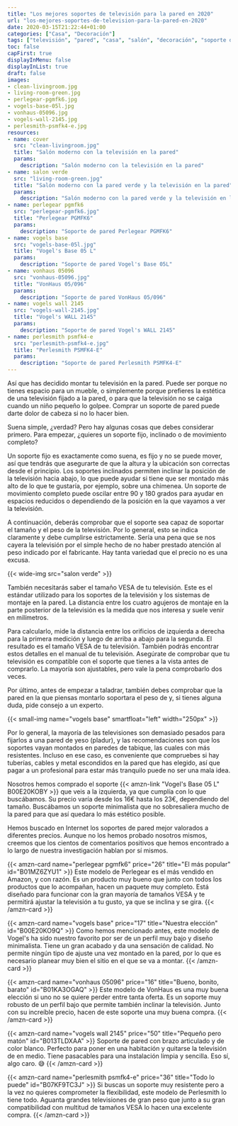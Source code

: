 ```yaml
---
title: "Los mejores soportes de televisión para la pared en 2020"
url: "los-mejores-soportes-de-television-para-la-pared-en-2020"
date: 2020-03-15T21:22:44+01:00
categories: ["Casa", "Decoración"]
tags: ["televisión", "pared", "casa", "salón", "decoración", "soporte de pared", "Vogel's", "Perlegear", "Perlesmith", "VonHaus"]
toc: false
capFirst: true
displayInMenu: false
displayInList: true
draft: false
images:
- clean-livingroom.jpg
- living-room-green.jpg
- perlegear-pgmfk6.jpg
- vogels-base-05l.jpg
- vonhaus-05096.jpg
- vogels-wall-2145.jpg
- perlesmith-psmfk4-e.jpg
resources:
- name: cover
  src: "clean-livingroom.jpg"
  title: "Salón moderno con la televisión en la pared"
  params:
    description: "Salón moderno con la televisión en la pared"
- name: salon verde
  src: "living-room-green.jpg"
  title: "Salón moderno con la pared verde y la televisión en la pared"
  params:
    description: "Salón moderno con la pared verde y la televisión en la pared"
- name: perlegear pgmfk6
  src: "perlegear-pgmfk6.jpg"
  title: "Perlegear PGMFK6"
  params:
    description: "Soporte de pared Perlegear PGMFK6"
- name: vogels base
  src: "vogels-base-05l.jpg"
  title: "Vogel's Base 05 L"
  params:
    description: "Soporte de pared Vogel's Base 05L"
- name: vonhaus 05096
  src: "vonhaus-05096.jpg"
  title: "VonHaus 05/096"
  params:
    description: "Soporte de pared VonHaus 05/096"
- name: vogels wall 2145
  src: "vogels-wall-2145.jpg"
  title: "Vogel's WALL 2145"
  params:
    description: "Soporte de pared Vogel's WALL 2145"
- name: perlesmith psmfk4-e
  src: "perlesmith-psmfk4-e.jpg"
  title: "Perlesmith PSMFK4-E"
  params:
    description: "Soporte de pared Perlesmith PSMFK4-E"
---
```


Así que has decidido montar tu televisión en la pared. Puede ser porque no tienes espacio para un mueble, o simplemente porque prefieres la estética de una televisión fijado a la pared, o para que la televisión no se caiga cuando un niño pequeño lo golpee. Comprar un soporte de pared puede darte dolor de cabeza si no lo hacer bien.

<!--more-->

Suena simple, ¿verdad? Pero hay algunas cosas que debes considerar primero. Para empezar, ¿quieres un soporte fijo, inclinado o de movimiento completo?

Un soporte fijo es exactamente como suena, es fijo y no se puede mover, así que tendrás que asegurarte de que la altura y la ubicación son correctas desde el principio. Los soportes inclinados permiten inclinar la posición de la televisión hacia abajo, lo que puede ayudar si tiene que ser montado más alto de lo que te gustaría, por ejemplo, sobre una chimenea. Un soporte de movimiento completo puede oscilar entre 90 y 180 grados para ayudar en espacios reducidos o dependiendo de la posición en la que vayamos a ver la televisión.

A continuación, deberás comprobar que el soporte sea capaz de soportar el tamaño y el peso de la televisión. Por lo general, esto se indica claramente y debe cumplirse estrictamente. Sería una pena que se nos cayera la televisión por el simple hecho de no haber prestado atención al peso indicado por el fabricante. Hay tanta variedad que el precio no es una excusa.

{{< wide-img src="salon verde" >}}

También necesitarás saber el tamaño VESA de tu televisión. Este es el estándar utilizado para los soportes de la televisión y los sistemas de montaje en la pared. La distancia entre los cuatro agujeros de montaje en la parte posterior de la televisión es la medida que nos interesa y suele venir en milímetros.

Para calcularlo, mide la distancia entre los orificios de izquierda a derecha para la primera medición y luego de arriba a abajo para la segunda. El resultado es el tamaño VESA de tu televisión. También podrás encontrar estos detalles en el manual de tu televisión. Asegúrate de comprobar que tu televisión es compatible con el soporte que tienes a la vista antes de comprarlo. La mayoría son ajustables, pero vale la pena comprobarlo dos veces.

Por último, antes de empezar a taladrar, también debes comprobar que la pared en la que piensas montarlo soportara el peso de y, si tienes alguna duda, pide consejo a un experto.

{{< small-img name="vogels base" smartfloat="left" width="250px" >}}

Por lo general, la mayoría de las televisiones son demasiado pesados para fijarlos a una pared de yeso (pladur), y las recomendaciones son que los soportes vayan montados en paredes de tabique, las cuales con más resistentes. Incluso en ese caso, es conveniente que compruebes si hay tuberías, cables y metal escondidos en la pared que has elegido, así que pagar a un profesional para estar más tranquilo puede no ser una mala idea.

Nosotros hemos comprado el soporte  {{< amzn-link "Vogel's Base 05 L" B00E20KOBY >}} que veis a la izquierda, ya que cumplía con lo que buscábamos. Su precio varía desde los 16€ hasta los 23€, dependiendo del tamaño. Buscábamos un soporte minimalista que no sobresaliera mucho de la pared para que así quedara lo más estético posible.

Hemos buscado en Internet los soportes de pared mejor valorados a diferentes precios. Aunque no los hemos probado nosotros mismos, creemos que los cientos de comentarios positivos que hemos encontrado a lo largo de nuestra investigación hablan por sí mismos. 

{{< amzn-card name="perlegear pgmfk6" price="26" title="El más popular" id="B01MZ6ZYU1" >}}
Este modelo de Perlegear es el más vendido en Amazon, y con razón. Es un producto muy bueno que junto con todos los productos que lo acompañan, hacen un paquete muy completo. Está diseñado para funcionar con la gran mayoría de tamaños VESA y te permitirá ajustar la televisión a tu gusto, ya que se inclina y se gira.
{{< /amzn-card >}}

{{< amzn-card name="vogels base" price="17" title="Nuestra elección" id="B00E20KO9Q" >}}
Como hemos mencionado antes, este modelo de Vogel's ha sido nuestro favorito por ser de un perfil muy bajo y diseño minimalista. Tiene un gran acabado y da una sensación de calidad. No permite ningún tipo de ajuste una vez montado en la pared, por lo que es necesario planear muy bien el sitio en el que se va a montar.
{{< /amzn-card >}}

{{< amzn-card name="vonhaus 05096" price="16" title="Bueno, bonito, barato" id="B01KA3OGAQ" >}}
Este modelo de VonHaus es una muy buena elección si uno no se quiere perder entre tanta oferta. Es un soporte muy robusto de un perfil bajo que permite también inclinar la televisión. Junto con su increíble precio, hacen de este soporte una muy buena compra.
{{< /amzn-card >}}

{{< amzn-card name="vogels wall 2145" price="50" title="Pequeño pero matón" id="B013TLDXAA" >}}
Soporte de pared con brazo articulado y de color blanco. Perfecto para poner en una habitación y quitarse la televisión de en medio. Tiene pasacables para una instalación limpia y sencilla. Eso sí, algo caro. 😅
{{< /amzn-card >}}

{{< amzn-card name="perlesmith psmfk4-e" price="36" title="Todo lo puede" id="B07KF9TC3J" >}}
Si buscas un soporte muy resistente pero a la vez no quieres comprometer la flexibilidad, este modelo de Perlesmith lo tiene todo. Aguanta grandes televisiones de gran peso que junto a su gran compatibilidad con multitud de tamaños VESA lo hacen una excelente compra.
{{< /amzn-card >}}
